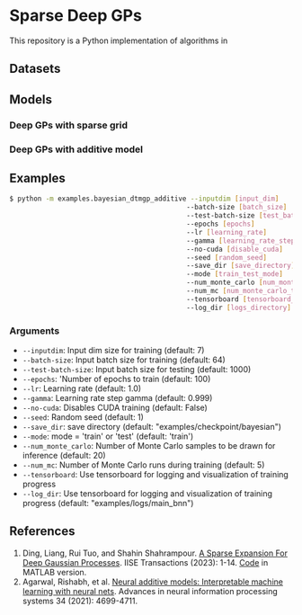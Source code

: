 # Sparse Deep GPs
This repository is a Python implementation of algorithms in 
## Datasets

## Models
### Deep GPs with sparse grid

### Deep GPs with additive model

## Examples
```bash
$ python -m examples.bayesian_dtmgp_additive --inputdim [input_dim] 
                                            --batch-size [batch_size]
                                            --test-batch-size [test_batch_size]
                                            --epochs [epochs]
                                            --lr [learning_rate]
                                            --gamma [learning_rate_step_gamma]
                                            --no-cuda [disable_cuda]
                                            --seed [random_seed]
                                            --save_dir [save_directory]
                                            --mode [train_test_mode]
                                            --num_monte_carlo [num_monte_carlo_inference]
                                            --num_mc [num_monte_carlo_training]
                                            --tensorboard [tensorboard_action]
                                            --log_dir [logs_directory]
```

### Arguments
- `--inputdim`: Input dim size for training (default: 7)
- `--batch-size`: Input batch size for training (default: 64)
- `--test-batch-size`: Input batch size for testing (default: 1000)
- `--epochs`: 'Number of epochs to train (default: 100)
- `--lr`: Learning rate (default: 1.0)
- `--gamma`: Learning rate step gamma (default: 0.999)
- `--no-cuda`: Disables CUDA training (default: False)
- `--seed`: Random seed (default: 1)
- `--save_dir`: save directory (default: "examples/checkpoint/bayesian")
- `--mode`: mode = 'train' or 'test' (default: 'train')
- `--num_monte_carlo`: Number of Monte Carlo samples to be drawn for inference (default: 20)
- `--num_mc`: Number of Monte Carlo runs during training (default: 5)
- `--tensorboard`: Use tensorboard for logging and visualization of training progress
- `--log_dir`: Use tensorboard for logging and visualization of training progress (default: "examples/logs/main_bnn")

## References
1. Ding, Liang, Rui Tuo, and Shahin Shahrampour. [A Sparse Expansion For Deep Gaussian Processes](https://www.tandfonline.com/doi/pdf/10.1080/24725854.2023.2210629). IISE Transactions (2023): 1-14. [Code](https://github.com/ldingaa/DGP_Sparse_Expansion) in MATLAB version.
2. Agarwal, Rishabh, et al. [Neural additive models: Interpretable machine learning with neural nets](https://proceedings.neurips.cc/paper/2021/file/251bd0442dfcc53b5a761e050f8022b8-Paper.pdf). Advances in neural information processing systems 34 (2021): 4699-4711.


